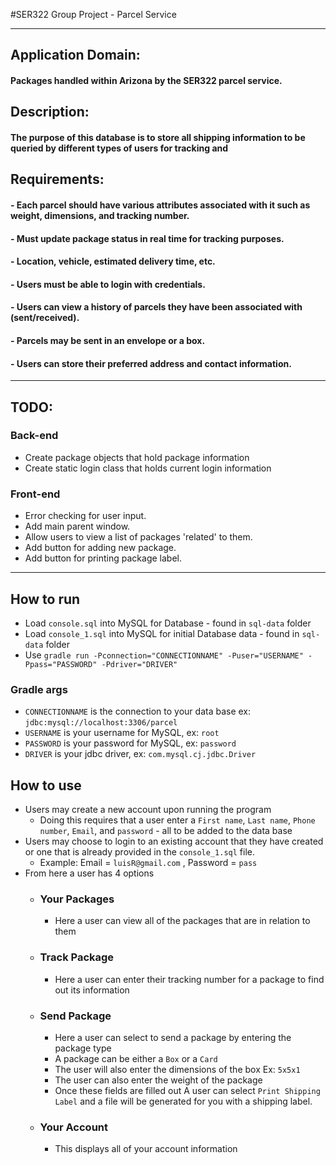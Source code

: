 #SER322 Group Project - Parcel Service

---

## Application Domain: 

#### Packages handled within Arizona by the SER322 parcel service.

## Description:
#### The purpose of this database is to store all shipping information to be queried by different types of users for tracking and

## Requirements:
#### - Each parcel should have various attributes associated with it such as weight, dimensions, and tracking number.
#### - Must update package status in real time for tracking purposes.
#### - Location, vehicle, estimated delivery time, etc.
#### - Users must be able to login with credentials.
#### - Users can view a history of parcels they have been associated with (sent/received).
#### - Parcels may be sent in an envelope or a box.
#### - Users can store their preferred address and contact information.

---
## TODO:

### Back-end


- Create package objects that hold package information
- Create static login class that holds current login information



### Front-end

- Error checking for user input.
- Add main parent window.
- Allow users to view a list of packages 'related' to them.
- Add button for adding new package.
- Add button for printing package label.

---
## How to run
* Load ```console.sql``` into MySQL for Database - found in ```sql-data``` folder
* Load ``console_1.sql`` into MySQL for initial Database data - found in ```sql-data``` folder
* Use ```gradle run -Pconnection="CONNECTIONNAME" -Puser="USERNAME" -Ppass="PASSWORD" -Pdriver="DRIVER"```

### Gradle args
* ```CONNECTIONNAME``` is the connection to your data base ex: ``jdbc:mysql://localhost:3306/parcel``
* ```USERNAME``` is your username for MySQL, ex: ```root```
* ```PASSWORD``` is your password for MySQL, ex: ```password```
* ```DRIVER``` is your jdbc driver, ex: ```com.mysql.cj.jdbc.Driver```

## How to use
* Users may create a new account upon running the program
  * Doing this requires that a user enter a ``First name``, ``Last name``, ``Phone number``, ``Email``, and ``password`` - all to be added to the data base    
* Users may choose to login to an existing account that they have created or one that is already provided in the ``console_1.sql`` file.
  * Example: Email = ```luisR@gmail.com``` , Password = ```pass``` 
* From here a user has 4 options
  * ### Your Packages
    * Here a user can view all of the packages that are in relation to them
  * ### Track Package
    * Here a user can enter their tracking number for a package to find out its information
  * ### Send Package
    * Here a user can select to send a package by entering the package type
    * A package can be either a ``Box`` or a ``Card``
    * The user will also enter the dimensions of the box Ex: ``5x5x1``
    * The user can also enter the weight of the package
    * Once these fields are filled out A user can select ```Print Shipping Label``` and a file will be generated for you with a shipping label.
  * ### Your Account
    * This displays all of your account information

